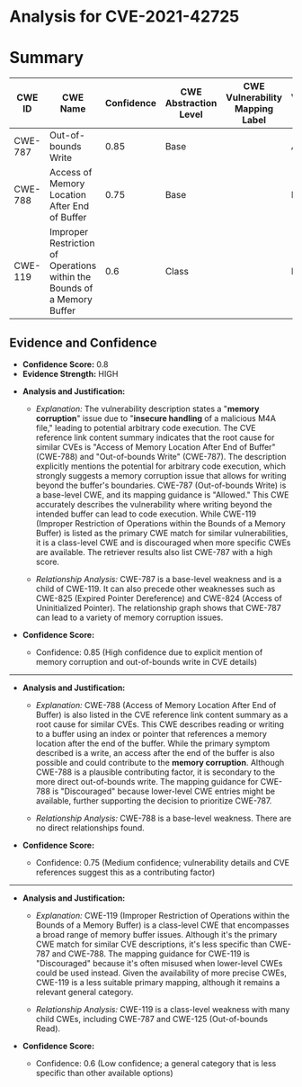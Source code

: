 # Analysis for CVE-2021-42725

# Summary
| CWE ID | CWE Name | Confidence | CWE Abstraction Level | CWE Vulnerability Mapping Label | CWE-Vulnerability Mapping Notes |
|---|---|---|---|---|---|
| CWE-787 | Out-of-bounds Write | 0.85 | Base |  | Allowed |
| CWE-788 | Access of Memory Location After End of Buffer | 0.75 | Base |  | Discouraged |
| CWE-119 | Improper Restriction of Operations within the Bounds of a Memory Buffer | 0.6 | Class |  | Discouraged |

## Evidence and Confidence

*   **Confidence Score:** 0.8
*   **Evidence Strength:** HIGH

- **Analysis and Justification:**  
  - *Explanation:* The vulnerability description states a "**memory corruption**" issue due to "**insecure handling** of a malicious M4A file," leading to potential arbitrary code execution. The CVE reference link content summary indicates that the root cause for similar CVEs is "Access of Memory Location After End of Buffer" (CWE-788) and "Out-of-bounds Write" (CWE-787). The description explicitly mentions the potential for arbitrary code execution, which strongly suggests a memory corruption issue that allows for writing beyond the buffer's boundaries. CWE-787 (Out-of-bounds Write) is a base-level CWE, and its mapping guidance is "Allowed." This CWE accurately describes the vulnerability where writing beyond the intended buffer can lead to code execution. While CWE-119 (Improper Restriction of Operations within the Bounds of a Memory Buffer) is listed as the primary CWE match for similar vulnerabilities, it is a class-level CWE and is discouraged when more specific CWEs are available. The retriever results also list CWE-787 with a high score.

  - *Relationship Analysis:* CWE-787 is a base-level weakness and is a child of CWE-119. It can also precede other weaknesses such as CWE-825 (Expired Pointer Dereference) and CWE-824 (Access of Uninitialized Pointer). The relationship graph shows that CWE-787 can lead to a variety of memory corruption issues.

- **Confidence Score:**
  - Confidence: 0.85 (High confidence due to explicit mention of memory corruption and out-of-bounds write in CVE details)

---

- **Analysis and Justification:**  
  - *Explanation:* CWE-788 (Access of Memory Location After End of Buffer) is also listed in the CVE reference link content summary as a root cause for similar CVEs. This CWE describes reading or writing to a buffer using an index or pointer that references a memory location after the end of the buffer. While the primary symptom described is a write, an access after the end of the buffer is also possible and could contribute to the **memory corruption**. Although CWE-788 is a plausible contributing factor, it is secondary to the more direct out-of-bounds write. The mapping guidance for CWE-788 is "Discouraged" because lower-level CWE entries might be available, further supporting the decision to prioritize CWE-787.

  - *Relationship Analysis:* CWE-788 is a base-level weakness. There are no direct relationships found.

- **Confidence Score:**
  - Confidence: 0.75 (Medium confidence; vulnerability details and CVE references suggest this as a contributing factor)

---

- **Analysis and Justification:**  
  - *Explanation:* CWE-119 (Improper Restriction of Operations within the Bounds of a Memory Buffer) is a class-level CWE that encompasses a broad range of memory buffer issues. Although it's the primary CWE match for similar CVE descriptions, it's less specific than CWE-787 and CWE-788. The mapping guidance for CWE-119 is "Discouraged" because it's often misused when lower-level CWEs could be used instead. Given the availability of more precise CWEs, CWE-119 is a less suitable primary mapping, although it remains a relevant general category.

  - *Relationship Analysis:* CWE-119 is a class-level weakness with many child CWEs, including CWE-787 and CWE-125 (Out-of-bounds Read).

- **Confidence Score:**
  - Confidence: 0.6 (Low confidence; a general category that is less specific than other available options)